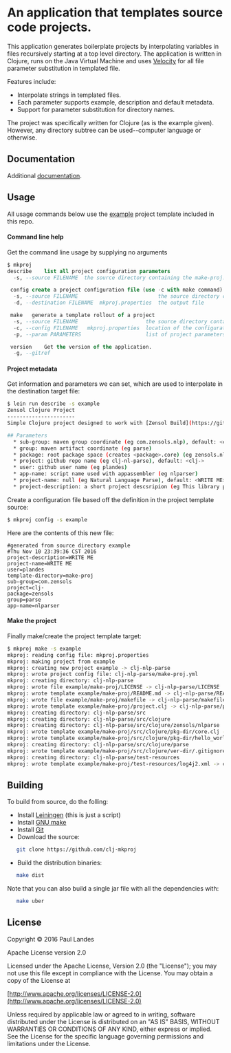 # An application that templates source code projects.

This application generates boilerplate projects by interpolating variables in
files recursively starting at a top level directory.  The application is
written in Clojure, runs on the Java Virtual Machine and
uses [Velocity](https://velocity.apache.org) for all file parameter
substitution in templated file.

Features include:
* Interpolate strings in templated files.
* Each parameter supports example, description and default metadata.
* Support for parameter substitution for directory names.

The project was specifically written for Clojure (as is the example given).
However, any directory subtree can be used--computer language or otherwise.


## Documentation

Additional [documentation](https://plandes.github.io/clj-mkproj/codox/index.html).


## Usage

All usage commands below use
the [example](https://github.com/plandes/clj-mkproj/tree/master/example)
project template included in this repo.

#### Command line help

Get the command line usage by supplying no arguments
```sql
$ mkproj
describe	list all project configuration parameters
  -s, --source FILENAME  the source directory containing the make-proj.yml file

 config	create a project configuration file (use -c with make command)
  -s, --source FILENAME                          the source directory containing the make-proj.yml file
  -d, --destination FILENAME  mkproj.properties  the output file

 make	generate a template rollout of a project
  -s, --source FILENAME                      the source directory containing the make-proj.yml file
  -c, --config FILENAME   mkproj.properties  location of the configuration file
  -p, --param PARAMETERS                     list of project parameters (ie package:zensols.nlp,project:clj-nl-parse), see describe command

 version	Get the version of the application.
  -g, --gitref
```

#### Project metadata

Get information and parameters we can set, which are used to interpolate in the
destination target file:
```bash
$ lein run describe -s example
Zensol Clojure Project
----------------------
Simple Clojure project designed to work with [Zensol Build](https://github.com/plandes/clj-zenbuild).

## Parameters
  * sub-group: maven group coordinate (eg com.zensols.nlp), default: <com.zensols>
  * group: maven artifact coordinate (eg parse)
  * package: root package space (creates <package>.core) (eg zensols.nlp), default: <zensols>
  * project: github repo name (eg clj-nl-parse), default: <clj->
  * user: github user name (eg plandes)
  * app-name: script name used with appassembler (eg nlparser)
  * project-name: null (eg Natural Language Parse), default: <WRITE ME>
  * project-description: a short project descsripion (eg This library provides generalized library to deal with natural language.), default: <WRITE ME>
```

Create a configuration file based off the definition in the project template
source:
```bash
$ mkproj config -s example
```

Here are the contents of this new file:
```properties
#generated from source directory example
#Thu Nov 10 23:39:36 CST 2016
project-description=WRITE ME
project-name=WRITE ME
user=plandes
template-directory=make-proj
sub-group=com.zensols
project=clj-
package=zensols
group=parse
app-name=nlparser
```

#### Make the project

Finally make/create the project template target:

```bash
$ mkproj make -s example
mkproj: reading config file: mkproj.properties
mkproj: making project from example
mkproj: creating new project example -> clj-nlp-parse
mkproj: wrote project config file: clj-nlp-parse/make-proj.yml
mkproj: creating directory: clj-nlp-parse
mkproj: wrote file example/make-proj/LICENSE -> clj-nlp-parse/LICENSE
mkproj: wrote template example/make-proj/README.md -> clj-nlp-parse/README.md
mkproj: wrote file example/make-proj/makefile -> clj-nlp-parse/makefile
mkproj: wrote template example/make-proj/project.clj -> clj-nlp-parse/project.clj
mkproj: creating directory: clj-nlp-parse/src
mkproj: creating directory: clj-nlp-parse/src/clojure
mkproj: creating directory: clj-nlp-parse/src/clojure/zensols/nlparse
mkproj: wrote template example/make-proj/src/clojure/pkg-dir/core.clj -> clj-nlp-parse/src/clojure/zensols/nlparse/core.clj
mkproj: wrote template example/make-proj/src/clojure/pkg-dir/hello_world.clj -> clj-nlp-parse/src/clojure/zensols/nlparse/hello_world.clj
mkproj: creating directory: clj-nlp-parse/src/clojure/parse
mkproj: wrote template example/make-proj/src/clojure/ver-dir/.gitignore -> clj-nlp-parse/src/clojure/parse/.gitignore
mkproj: creating directory: clj-nlp-parse/test-resources
mkproj: wrote template example/make-proj/test-resources/log4j2.xml -> clj-nlp-parse/test-resources/log4j2.xml
```


## Building

To build from source, do the folling:

- Install [Leiningen](http://leiningen.org) (this is just a script)
- Install [GNU make](https://www.gnu.org/software/make/)
- Install [Git](https://git-scm.com)
- Download the source:
```bash
   git clone https://github.com/clj-mkproj
```
- Build the distribution binaries:
```bash
   make dist
```

Note that you can also build a single jar file with all the dependencies with:
```bash
   make uber
```

## License

Copyright © 2016 Paul Landes

Apache License version 2.0

Licensed under the Apache License, Version 2.0 (the "License");
you may not use this file except in compliance with the License.
You may obtain a copy of the License at

[http://www.apache.org/licenses/LICENSE-2.0](http://www.apache.org/licenses/LICENSE-2.0)

Unless required by applicable law or agreed to in writing, software
distributed under the License is distributed on an "AS IS" BASIS,
WITHOUT WARRANTIES OR CONDITIONS OF ANY KIND, either express or implied.
See the License for the specific language governing permissions and
limitations under the License.


